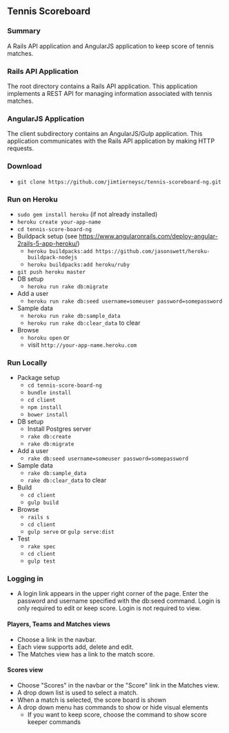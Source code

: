 ## Tennis Scoreboard

### Summary

A Rails API application and AngularJS application to keep score of tennis matches.  

### Rails API Application

The root directory contains a Rails API application.  This application implements a REST API for managing
information associated with tennis matches.

### AngularJS Application
  
The client subdirectory contains an AngularJS/Gulp application.  This application communicates with the
Rails API application by making HTTP requests.   

### Download

* `git clone https://github.com/jimtierneysc/tennis-scoreboard-ng.git`

### Run on Heroku

* `sudo gem install heroku` (if not already installed)
* `heroku create your-app-name`
* `cd tennis-score-board-ng`
* Buildpack setup (see https://www.angularonrails.com/deploy-angular-2rails-5-app-heroku/)
  * `heroku buildpacks:add https://github.com/jasonswett/heroku-buildpack-nodejs`
  * `heroku buildpacks:add heroku/ruby`
* `git push heroku master`
* DB setup
    * `heroku run rake db:migrate`
* Add a user
    * `heroku run rake db:seed username=someuser password=somepassword`
* Sample data
    * `heroku run rake db:sample_data`
    * `heroku run rake db:clear_data` to clear
* Browse
    * `horoku open`  or
    * visit `http://your-app-name.heroku.com`
  
### Run Locally

* Package setup
    * `cd tennis-score-board-ng`
    * `bundle install`
    * `cd client`
    * `npm install`
    * `bower install`
* DB setup
    * Install Postgres server
    * `rake db:create`
    * `rake db:migrate`
* Add a user
    * `rake db:seed username=someuser password=somepassword`
* Sample data
    * `rake db:sample_data`
    * `rake db:clear_data` to clear
* Build 
    * `cd client`
    * `gulp build`
* Browse
    * `rails s`
    * `cd client`
    * `gulp serve` or `gulp serve:dist` 
* Test
    * `rake spec`
    * `cd client`
    * `gulp test`
    


### Logging in

* A login link appears in the upper right corner of the page.  Enter the password and username specified with
the db:seed command.  Login is only required to edit or keep score.  Login is not required to view.

#### Players, Teams and Matches views

* Choose a link in the navbar.
* Each view supports add, delete and edit.
* The Matches view has a link to the match score.

#### Scores view

* Choose "Scores" in the navbar or the "Score" link in the Matches view.
* A drop down list is used to select a match.
* When a match is selected, the score board is shown
* A drop down menu has commands to show or hide visual elements
    * If you want to keep score, choose the command to show score keeper commands


